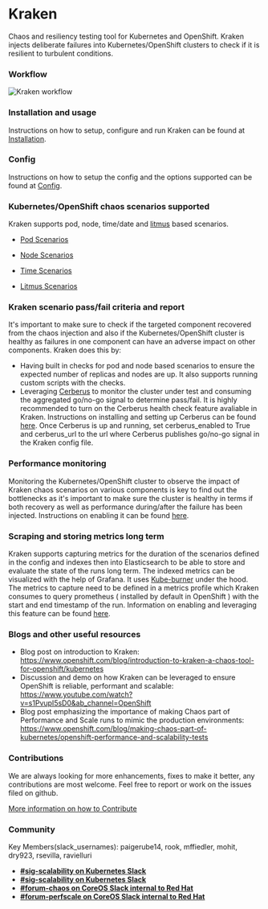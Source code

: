 # Kraken
Chaos and resiliency testing tool for Kubernetes and OpenShift.
Kraken injects deliberate failures into Kubernetes/OpenShift clusters to check if it is resilient to turbulent conditions.


### Workflow
![Kraken workflow](media/kraken-workflow.png)


### Installation and usage
Instructions on how to setup, configure and run Kraken can be found at [Installation](docs/installation.md).


### Config
Instructions on how to setup the config and the options supported can be found at [Config](docs/config.md).


### Kubernetes/OpenShift chaos scenarios supported
Kraken supports pod, node, time/date and [litmus](https://github.com/litmuschaos/litmus) based scenarios.

- [Pod Scenarios](docs/pod_scenarios.md)

- [Node Scenarios](docs/node_scenarios.md)

- [Time Scenarios](docs/time_scenarios.md)

- [Litmus Scenarios](docs/litmus_scenarios.md)


### Kraken scenario pass/fail criteria and report
It's important to make sure to check if the targeted component recovered from the chaos injection and also if the Kubernetes/OpenShift cluster is healthy as failures in one component can have an adverse impact on other components. Kraken does this by:
- Having built in checks for pod and node based scenarios to ensure the expected number of replicas and nodes are up. It also supports running custom scripts with the checks.
- Leveraging [Cerberus](https://github.com/openshift-scale/cerberus) to monitor the cluster under test and consuming the aggregated go/no-go signal to determine pass/fail. It is highly recommended to turn on the Cerberus health check feature avaliable in Kraken. Instructions on installing and setting up Cerberus can be found [here](https://github.com/openshift-scale/cerberus#installation). Once Cerberus is up and running, set cerberus_enabled to True and cerberus_url to the url where Cerberus publishes go/no-go signal in the Kraken config file.


### Performance monitoring
Monitoring the Kubernetes/OpenShift cluster to observe the impact of Kraken chaos scenarios on various components is key to find out the bottlenecks as it's important to make sure the cluster is healthy in terms if both recovery as well as performance during/after the failure has been injected. Instructions on enabling it can be found [here](docs/performance_dashboards.md).

### Scraping and storing metrics long term
Kraken supports capturing metrics for the duration of the scenarios defined in the config and indexes then into Elasticsearch to be able to store and evaluate the state of the runs long term. The indexed metrics can be visualized with the help of Grafana. It uses [Kube-burner](https://github.com/cloud-bulldozer/kube-burner) under the hood. The metrics to capture need to be defined in a metrics profile which Kraken consumes to query prometheus ( installed by default in OpenShift ) with the start and end timestamp of the run. Information on enabling and leveraging this feature can be found [here](docs/metrics.md).

### Blogs and other useful resources
- Blog post on introduction to Kraken: https://www.openshift.com/blog/introduction-to-kraken-a-chaos-tool-for-openshift/kubernetes
- Discussion and demo on how Kraken can be leveraged to ensure OpenShift is reliable, performant and scalable: https://www.youtube.com/watch?v=s1PvupI5sD0&ab_channel=OpenShift
- Blog post emphasizing the importance of making Chaos part of Performance and Scale runs to mimic the production environments: https://www.openshift.com/blog/making-chaos-part-of-kubernetes/openshift-performance-and-scalability-tests

### Contributions
We are always looking for more enhancements, fixes to make it better, any contributions are most welcome. Feel free to report or work on the issues filed on github.

[More information on how to Contribute](docs/contribute.md)

### Community
Key Members(slack_usernames): paigerube14, rook, mffiedler, mohit, dry923, rsevilla, ravielluri
* [**#sig-scalability on Kubernetes Slack**](https://kubernetes.slack.com)
* [**#sig-scalability on Kubernetes Slack**](https://kubernetes.slack.com)
* [**#forum-chaos on CoreOS Slack internal to Red Hat**](https://coreos.slack.com)
* [**#forum-perfscale on CoreOS Slack internal to Red Hat**](https://coreos.slack.com)
